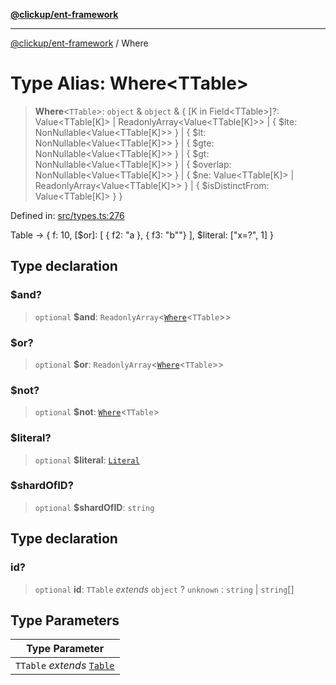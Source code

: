 [**@clickup/ent-framework**](../README.md)

***

[@clickup/ent-framework](../globals.md) / Where

# Type Alias: Where\<TTable\>

> **Where**\<`TTable`\>: `object` & `object` & \{ \[K in Field\<TTable\>\]?: Value\<TTable\[K\]\> \| ReadonlyArray\<Value\<TTable\[K\]\>\> \| \{ $lte: NonNullable\<Value\<TTable\[K\]\>\> \} \| \{ $lt: NonNullable\<Value\<TTable\[K\]\>\> \} \| \{ $gte: NonNullable\<Value\<TTable\[K\]\>\> \} \| \{ $gt: NonNullable\<Value\<TTable\[K\]\>\> \} \| \{ $overlap: NonNullable\<Value\<TTable\[K\]\>\> \} \| \{ $ne: Value\<TTable\[K\]\> \| ReadonlyArray\<Value\<TTable\[K\]\>\> \} \| \{ $isDistinctFrom: Value\<TTable\[K\]\> \} \}

Defined in: [src/types.ts:276](https://github.com/clickup/ent-framework/blob/master/src/types.ts#L276)

Table -> { f: 10, [$or]: [ { f2: "a }, { f3: "b""} ], $literal: ["x=?", 1] }

## Type declaration

### $and?

> `optional` **$and**: `ReadonlyArray`\<[`Where`](Where.md)\<`TTable`\>\>

### $or?

> `optional` **$or**: `ReadonlyArray`\<[`Where`](Where.md)\<`TTable`\>\>

### $not?

> `optional` **$not**: [`Where`](Where.md)\<`TTable`\>

### $literal?

> `optional` **$literal**: [`Literal`](Literal.md)

### $shardOfID?

> `optional` **$shardOfID**: `string`

## Type declaration

### id?

> `optional` **id**: `TTable` *extends* `object` ? `unknown` : `string` \| `string`[]

## Type Parameters

| Type Parameter |
| ------ |
| `TTable` *extends* [`Table`](Table.md) |
